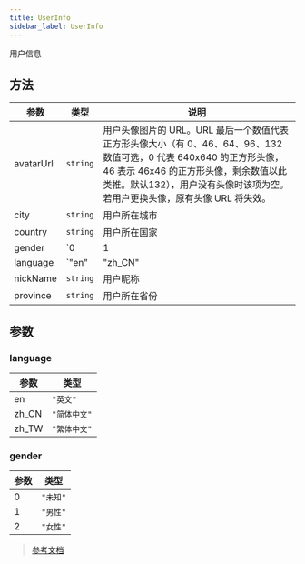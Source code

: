```yaml
---
title: UserInfo
sidebar_label: UserInfo
---
```


用户信息

## 方法

| 参数 | 类型 | 说明 |
| --- | --- | --- |
| avatarUrl | `string` | 用户头像图片的 URL。URL 最后一个数值代表正方形头像大小（有 0、46、64、96、132 数值可选，0 代表 640x640 的正方形头像，46 表示 46x46 的正方形头像，剩余数值以此类推。默认132），用户没有头像时该项为空。若用户更换头像，原有头像 URL 将失效。 |
| city | `string` | 用户所在城市 |
| country | `string` | 用户所在国家 |
| gender | `0 | 1 | 2` | 用户性别 |
| language | `"en" | "zh_CN" | "zh_TW"` | 显示 country，province，city 所用的语言 |
| nickName | `string` | 用户昵称 |
| province | `string` | 用户所在省份 |

## 参数

### language

| 参数 | 类型 |
| --- | --- |
| en | `"英文"` |
| zh_CN | `"简体中文"` |
| zh_TW | `"繁体中文"` |

### gender

| 参数 | 类型 |
| --- | --- |
| 0 | `"未知"` |
| 1 | `"男性"` |
| 2 | `"女性"` |

> [参考文档](https://developers.weixin.qq.com/miniprogram/dev/api/open-api/user-info/UserInfo.html)
